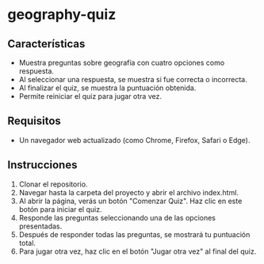 # geography-quiz

## Características

- Muestra preguntas sobre geografía con cuatro opciones como respuesta.
- Al seleccionar una respuesta, se muestra si fue correcta o incorrecta.
- Al finalizar el quiz, se muestra la puntuación obtenida.
- Permite reiniciar el quiz para jugar otra vez.

## Requisitos

- Un navegador web actualizado (como Chrome, Firefox, Safari o Edge).

## Instrucciones

1. Clonar el repositorio.
2. Navegar hasta la carpeta del proyecto y abrir el archivo index.html.
3. Al abrir la página, verás un botón "Comenzar Quiz". Haz clic en este botón para iniciar el quiz.
4. Responde las preguntas seleccionando una de las opciones presentadas.
5. Después de responder todas las preguntas, se mostrará tu puntuación total.
6. Para jugar otra vez, haz clic en el botón "Jugar otra vez" al final del quiz.
